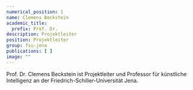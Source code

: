 ```yaml
---
numerical_position: 1
name: Clemens Beckstein
academic_title:
  prefix: Prof. Dr.
description: Projektleiter
position: Projektleiter
group: fsu-jena
publications: [ ]
image: ""
---
```


Prof. Dr. Clemens Beckstein ist Projektleiter und Professor für künstliche Intelligenz an der
Friedrich-Schiller-Universität Jena.
